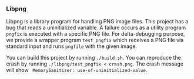 ### Libpng

Libpng is a library program for handling PNG image files. This project has a bug that reads a uninitialized variable. A failure occurs as a utility program ``pngfix`` is executed with a specific PNG file. For delta-debugging purpose, we provide a wrapper program ``test_pngfix`` which receives a PNG file via standard input and runs ``pngfile`` with the given image.

You can build this project by running ``./build.sh``. You can reproduce the crash by running ``./libpng/test_pngfix < crash.png``. The crash message will show `` MemorySanitizer: use-of-uninitialized-value``.
